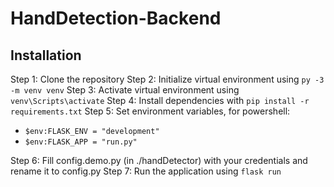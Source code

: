 # HandDetection-Backend

## Installation

Step 1: Clone the repository
Step 2: Initialize virtual environment using ```py -3 -m venv venv```
Step 3: Activate virtual environment using ```venv\Scripts\activate```
Step 4: Install dependencies with ```pip install -r requirements.txt```
Step 5: Set environment variables, for powershell:

- ```$env:FLASK_ENV = "development"```
- ```$env:FLASK_APP = "run.py"```

Step 6: Fill config.demo.py (in ./handDetector) with your credentials and rename it to config.py
Step 7: Run the application using ```flask run```
